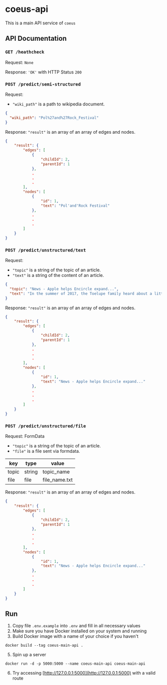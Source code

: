 # coeus-api

This is a main API service of `coeus`

## API Documentation
### `GET /heathcheck`
Request: `None`

Response: `'OK'` with HTTP Status `200`

### `POST /predict/semi-structured`
Request:
- `"wiki_path"` is a path to wikipedia document.
```json
{
  "wiki_path": "Pol%27and%27Rock_Festival"
}
```
Response:
`"result"` is an array of an array of edges and nodes.
```json
{
    "result": {
        "edges": [
            {
                "childId": 2,
                "parentId": 1
            },
            .
            .
            .
        ],
        "nodes": [
            {
                "id": 1,
                "text": "Pol'and'Rock Festival"
            },
            .
            .
            .
        ]
    }
}
```

### `POST /predict/unstructured/text`
Request:
- `"topic"` is a string of the topic of an article.
- `"text"` is a string of the content of an article.
```json
{
  "topic": "News - Apple helps Encircle expand...",
  "text": "In the summer of 2017, the Toelupe family heard about a little blue house in Provo, Utah, ..."
}
```
Response:
`"result"` is an array of an array of edges and nodes.
```json
{
    "result": {
        "edges": [
            {
                "childId": 2,
                "parentId": 1
            },
            .
            .
            .
        ],
        "nodes": [
            {
                "id": 1,
                "text": "News - Apple helps Encircle expand..."
            },
            .
            .
            .
        ]
    }
}
```

### `POST /predict/unstructured/file`
Request: FormData
- `"topic"` is a string of the topic of an article.
- `"file"` is a file sent via formdata.

| key | type | value |
| --- |----- |------ |
| topic| string| topic_name|
| file| file| file_name.txt|

Response:
`"result"` is an array of an array of edges and nodes.
```json
{
    "result": {
        "edges": [
            {
                "childId": 2,
                "parentId": 1
            },
            .
            .
            .
        ],
        "nodes": [
            {
                "id": 1,
                "text": "News - Apple helps Encircle expand..."
            },
            .
            .
            .
        ]
    }
}
```

## Run
1. Copy file `.env.example` into `.env` and fill in all necessary values
2. Make sure you have Docker installed on your system and running
3. Build Docker image with a name of your choice if you haven't
```shell
docker build --tag coeus-main-api .
```
5. Spin up a server
```shell
docker run -d -p 5000:5000 --name coeus-main-api coeus-main-api
```
6. Try accessing [http://127.0.0.1:5000](http://127.0.0.1:5000) with a valid route